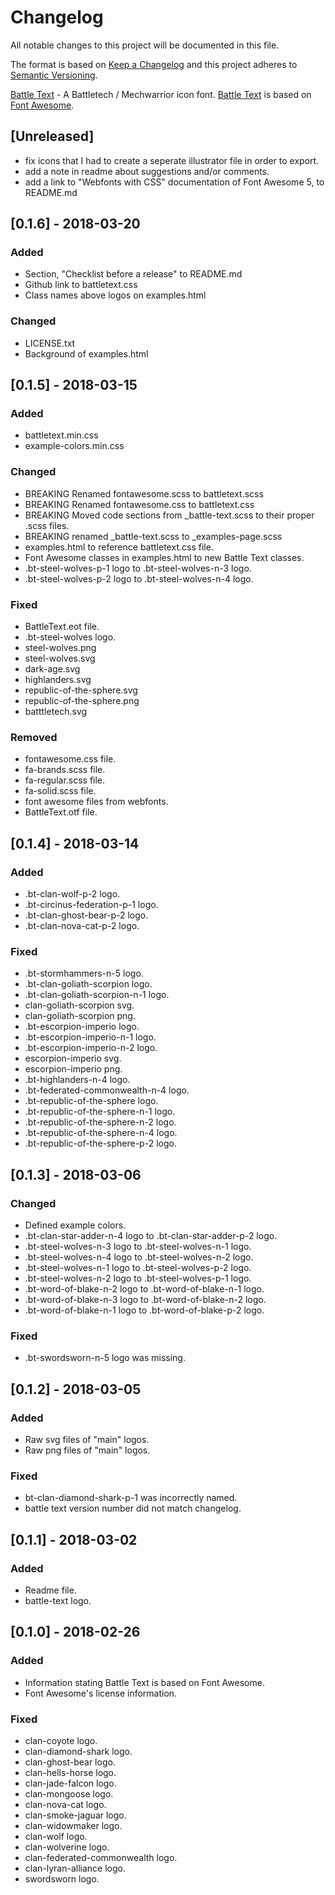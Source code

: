 # Changelog
All notable changes to this project will be documented in this file.

The format is based on [Keep a Changelog](http://keepachangelog.com/en/1.0.0/)
and this project adheres to [Semantic Versioning](http://semver.org/spec/v2.0.0.html).

[Battle Text](https://github.com/stacalkas/Battle-Text) - A Battletech / Mechwarrior icon font.
[Battle Text](https://github.com/stacalkas/Battle-Text) is based on [Font Awesome](https://fontawesome.com).

## [Unreleased]
- fix icons that I had to create a seperate illustrator file in order to export.
- add a note in readme about suggestions and/or comments.
- add a link to "Webfonts with CSS" documentation of Font Awesome 5, to README.md

## [0.1.6] - 2018-03-20
### Added
- Section, "Checklist before a release" to README.md
- Github link to battletext.css
- Class names above logos on examples.html

### Changed
- LICENSE.txt
- Background of examples.html

## [0.1.5] - 2018-03-15
### Added
- battletext.min.css
- example-colors.min.css

### Changed
- BREAKING Renamed fontawesome.scss to battletext.scss
- BREAKING Renamed fontawesome.css to battletext.css
- BREAKING Moved code sections from _battle-text.scss to their proper .scss files.
- BREAKING renamed _battle-text.scss to _examples-page.scss
- examples.html to reference battletext.css file.
- Font Awesome classes in examples.html to new Battle Text classes.
- .bt-steel-wolves-p-1 logo to .bt-steel-wolves-n-3 logo.
- .bt-steel-wolves-p-2 logo to .bt-steel-wolves-n-4 logo.

### Fixed
- BattleText.eot file.
- .bt-steel-wolves logo.
- steel-wolves.png
- steel-wolves.svg
- dark-age.svg
- highlanders.svg
- republic-of-the-sphere.svg
- republic-of-the-sphere.png
- batttletech.svg

### Removed
- fontawesome.css file.
- fa-brands.scss file.
- fa-regular.scss file.
- fa-solid.scss file.
- font awesome files from webfonts.
- BattleText.otf file.

## [0.1.4] - 2018-03-14
### Added
- .bt-clan-wolf-p-2 logo.
- .bt-circinus-federation-p-1 logo.
- .bt-clan-ghost-bear-p-2 logo.
- .bt-clan-nova-cat-p-2 logo.

### Fixed
- .bt-stormhammers-n-5 logo.
- .bt-clan-goliath-scorpion logo.
- .bt-clan-goliath-scorpion-n-1 logo.
- clan-goliath-scorpion svg.
- clan-goliath-scorpion png.
- .bt-escorpion-imperio logo.
- .bt-escorpion-imperio-n-1 logo.
- .bt-escorpion-imperio-n-2 logo.
- escorpion-imperio svg.
- escorpion-imperio png.
- .bt-highlanders-n-4 logo.
- .bt-federated-commonwealth-n-4 logo.
- .bt-republic-of-the-sphere logo.
- .bt-republic-of-the-sphere-n-1 logo.
- .bt-republic-of-the-sphere-n-2 logo.
- .bt-republic-of-the-sphere-n-4 logo.
- .bt-republic-of-the-sphere-p-2 logo.

## [0.1.3] - 2018-03-06
### Changed
- Defined example colors.
- .bt-clan-star-adder-n-4 logo to .bt-clan-star-adder-p-2 logo.
- .bt-steel-wolves-n-3 logo to .bt-steel-wolves-n-1 logo.
- .bt-steel-wolves-n-4 logo to .bt-steel-wolves-n-2 logo.
- .bt-steel-wolves-n-1 logo to .bt-steel-wolves-p-2 logo.
- .bt-steel-wolves-n-2 logo to .bt-steel-wolves-p-1 logo.
- .bt-word-of-blake-n-2 logo to .bt-word-of-blake-n-1 logo.
- .bt-word-of-blake-n-3 logo to .bt-word-of-blake-n-2 logo.
- .bt-word-of-blake-n-1 logo to .bt-word-of-blake-p-2 logo.

### Fixed
- .bt-swordsworn-n-5 logo was missing.

## [0.1.2] - 2018-03-05
### Added
- Raw svg files of "main" logos.
- Raw png files of "main" logos.

### Fixed
- bt-clan-diamond-shark-p-1 was incorrectly named.
- battle text version number did not match changelog.

## [0.1.1] - 2018-03-02
### Added
- Readme file.
- battle-text logo.

## [0.1.0] - 2018-02-26
### Added
- Information stating Battle Text is based on Font Awesome.
- Font Awesome's license information.

### Fixed
- clan-coyote logo.
- clan-diamond-shark logo.
- clan-ghost-bear logo.
- clan-hells-horse logo.
- clan-jade-falcon logo.
- clan-mongoose logo.
- clan-nova-cat logo.
- clan-smoke-jaguar logo.
- clan-widowmaker logo.
- clan-wolf logo.
- clan-wolverine logo.
- clan-federated-commonwealth logo.
- clan-lyran-alliance logo.
- swordsworn logo.